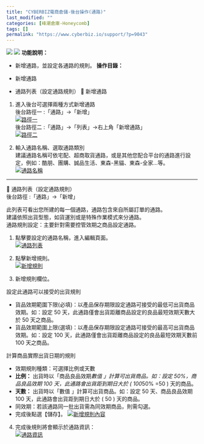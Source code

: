 ```yaml
---
title: "CYBERBIZ電商倉儲-後台操作(通路)"
last_modified: ""
categories: [峰潮倉庫-Honeycomb]
tags: []
permalink: "https://www.cyberbiz.io/support/?p=9043"
---
```


![](https://www.cyberbiz.io/support/wp-content/uploads/適用站別.png)
[![](https://www.cyberbiz.io/support/wp-content/uploads/台灣站.png)](https://www.cyberbiz.io/support/?page_id=2490)
**功能說明：**  

* 新增通路，並設定各通路的規則。
**操作目錄：**

* 新增通路
* 通路列表（設定通路規則）
📌 新增通路  

1. 進入後台可選擇兩種方式新增通路  
後台路徑一 :「通路」→「新增」  
[![路徑一](https://www.cyberbiz.io/support/wp-content/uploads/CYBERBIZ電商倉儲-後台操作通路01.png)](https://www.cyberbiz.io/support/wp-content/uploads/CYBERBIZ電商倉儲-後台操作通路01.png)  
後台路徑二 :「通路」→「列表」→右上角「新增通路」  
[![路徑二](https://www.cyberbiz.io/support/wp-content/uploads/CYBERBIZ電商倉儲-後台操作通路02.png)](https://www.cyberbiz.io/support/wp-content/uploads/CYBERBIZ電商倉儲-後台操作通路02.png)



2. 輸入通路名稱、選取通路類別  
建議通路名稱可依宅配、超商取貨通路，或是其他您配合平台的通路進行設定，例如：酷朋、團購、誠品生活、東森-黑貓、東森-全家...等。  
[![通路名稱](https://www.cyberbiz.io/support/wp-content/uploads/CYBERBIZ電商倉儲-後台操作通路03.png)](https://www.cyberbiz.io/support/wp-content/uploads/CYBERBIZ電商倉儲-後台操作通路03.png)



* * *

📌 通路列表（設定通路規則）  
後台路徑 :「通路」→「新增」  

此列表可看出您所建的每一個通路，通路包含來自所屬訂單的通路。  
建議依照出貨型態，如貨運別或是特殊作業模式來分通路。  
通路規則設定：主要針對需要控管效期之商品設定通路。  

1. 點擊要設定的通路名稱，進入編輯頁面。  
[![通路列表](https://www.cyberbiz.io/support/wp-content/uploads/CYBERBIZ電商倉儲-後台操作通路04.png)](https://www.cyberbiz.io/support/wp-content/uploads/CYBERBIZ電商倉儲-後台操作通路04.png)



2. 點擊新增規則。  
[![新增規則](https://www.cyberbiz.io/support/wp-content/uploads/CYBERBIZ電商倉儲-後台操作通路05.png)](https://www.cyberbiz.io/support/wp-content/uploads/CYBERBIZ電商倉儲-後台操作通路05.png)



3. 新增規則欄位。  

設定此通路可以接受的出貨規則

* 貨品效期範圍下限(必填)：以產品保存期限設定通路可接受的最低可出貨商品效期。如：設定 50 天，此通路僅會出貨距離商品設定的良品最短效期天數大於 50 天之商品。
* 貨品效期範圍上限(選填)：以產品保存期限設定通路可接受的最高可出貨商品效期。如：設定 100 天，此通路僅會出貨距離商品設定的良品最短效期天數前 100 天之商品。

計算商品實際出貨日期的規則

* 效期規則種類：可選擇比例或天數 
* **比例：** 出貨時以「商品良品效期*數值 」計算可出貨商品。如：設定 50%，商品良品效期 100 天，此通路會出貨距到期日大於 ( 100*50% =50 ) 天的商品。 
* **天數：** 出貨時以「數值 」計算可出貨商品。如：設定 50 天、商品良品效期 100 天，此通路會出貨距到期日大於 ( 50 ) 天的商品。
* 同效期：若該通路同一批出貨需為同效期商品，則需勾選。
* 完成後點選【儲存】。
[![新增規則內容](https://www.cyberbiz.io/support/wp-content/uploads/CYBERBIZ電商倉儲-後台操作通路06.png)](https://www.cyberbiz.io/support/wp-content/uploads/CYBERBIZ電商倉儲-後台操作通路06.png)



4. 完成後規則將會顯示於通路資訊：  
[![通路資訊](https://www.cyberbiz.io/support/wp-content/uploads/CYBERBIZ電商倉儲-後台操作通路07.png)](https://www.cyberbiz.io/support/wp-content/uploads/CYBERBIZ電商倉儲-後台操作通路07.png)

